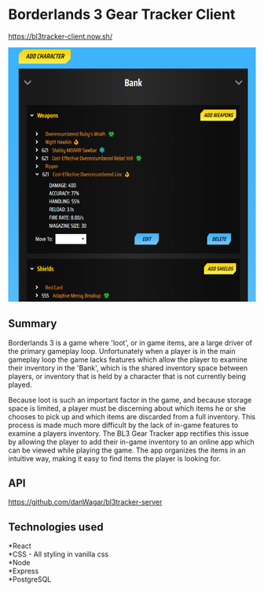 # Borderlands 3 Gear Tracker Client

https://bl3tracker-client.now.sh/

![alt text](/src/images/ScreenShot.png)

## Summary

Borderlands 3 is a game where 'loot', or in game items, are a large driver of the primary gameplay loop.
Unfortunately when a player is in the main gameplay loop the game lacks features which allow the player
to examine their inventory in the 'Bank', which is the shared inventory space between players, or inventory
that is held by a character that is not currently being played.

Because loot is such an important factor in the game, and because storage space is limited, a player must
be discerning about which items he or she chooses to pick up and which items are discarded from a full
inventory. This process is made much more difficult by the lack of in-game features to examine a players
inventory. The BL3 Gear Tracker app rectifies this issue by allowing the player to add their in-game inventory
to an online app which can be viewed while playing the game. The app organizes the items in an intuitive way,
making it easy to find items the player is looking for.

## API

https://github.com/danWagar/bl3tracker-server

## Technologies used

*React  
*CSS - All styling in vanilla css  
*Node  
*Express  
\*PostgreSQL
